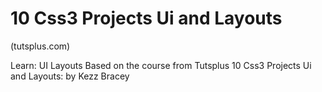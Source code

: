 # 10 Css3 Projects Ui and Layouts
(tutsplus.com)

Learn: UI Layouts
Based on the course from Tutsplus 10 Css3 Projects Ui and Layouts: by Kezz Bracey 